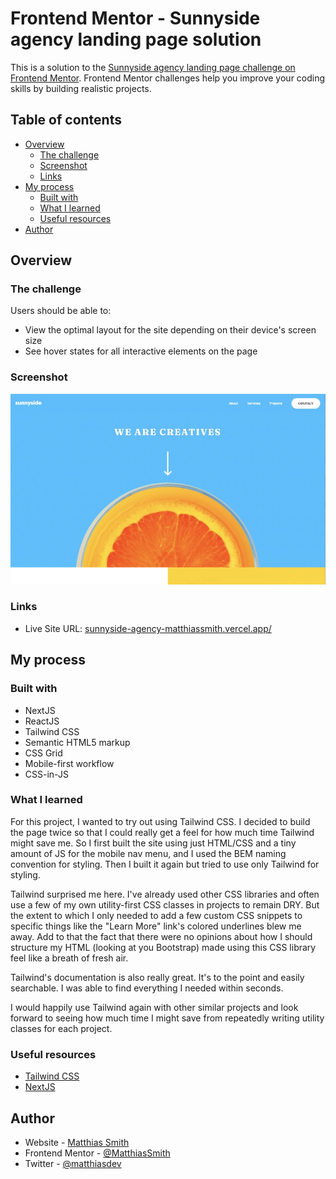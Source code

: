 # Frontend Mentor - Sunnyside agency landing page solution

This is a solution to the [Sunnyside agency landing page challenge on Frontend Mentor](https://www.frontendmentor.io/challenges/sunnyside-agency-landing-page-7yVs3B6ef). Frontend Mentor challenges help you improve your coding skills by building realistic projects.

## Table of contents

- [Overview](#overview)
  - [The challenge](#the-challenge)
  - [Screenshot](#screenshot)
  - [Links](#links)
- [My process](#my-process)
  - [Built with](#built-with)
  - [What I learned](#what-i-learned)
  - [Useful resources](#useful-resources)
- [Author](#author)

## Overview

### The challenge

Users should be able to:

- View the optimal layout for the site depending on their device's screen size
- See hover states for all interactive elements on the page

### Screenshot

![](./screenshots/sunnyside-agency-screenshot.jpg)

### Links

<!-- - Solution URL: [Add solution URL here](https://your-solution-url.com) -->
- Live Site URL: [sunnyside-agency-matthiassmith.vercel.app/](https://sunnyside-agency-matthiassmith.vercel.app/)

## My process
### Built with

- NextJS
- ReactJS
- Tailwind CSS
- Semantic HTML5 markup
- CSS Grid
- Mobile-first workflow
- CSS-in-JS

### What I learned

For this project, I wanted to try out using Tailwind CSS. I decided to build the page twice so that I could really get a feel for how much time Tailwind might save me. So I first built the site using just HTML/CSS and a tiny amount of JS for the mobile nav menu, and I used the BEM naming convention for styling. Then I built it again but tried to use only Tailwind for styling.

Tailwind surprised me here. I've already used other CSS libraries and often use a few of my own utility-first CSS classes in projects to remain DRY. But the extent to which I only needed to add a few custom CSS snippets to specific things like the "Learn More" link's colored underlines blew me away. Add to that the fact that there were no opinions about how I should structure my HTML (looking at you Bootstrap) made using this CSS library feel like a breath of fresh air.

Tailwind's documentation is also really great. It's to the point and easily searchable. I was able to find everything I needed within seconds.

I would happily use Tailwind again with other similar projects and look forward to seeing how much time I might save from repeatedly writing utility classes for each project.

### Useful resources
- [Tailwind CSS](https://tailwindcss.com/)
- [NextJS](https://nextjs.org/)
## Author

- Website - [Matthias Smith](https://portfolio-matthiassmith.vercel.com)
- Frontend Mentor - [@MatthiasSmith](https://www.frontendmentor.io/profile/MatthiasSmith)
- Twitter - [@matthiasdev](https://twitter.com/matthiasdev)

